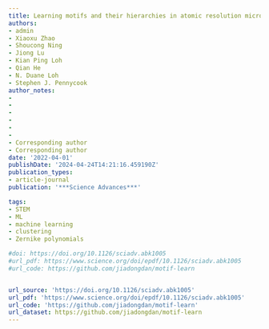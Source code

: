 ```yaml
---
title: Learning motifs and their hierarchies in atomic resolution microscopy
authors:
- admin
- Xiaoxu Zhao
- Shoucong Ning
- Jiong Lu
- Kian Ping Loh
- Qian He
- N. Duane Loh
- Stephen J. Pennycook
author_notes:
- 
- 
- 
- 
- 
- 
- Corresponding author
- Corresponding author
date: '2022-04-01'
publishDate: '2024-04-24T14:21:16.459190Z'
publication_types:
- article-journal
publication: '***Science Advances***'

tags:
- STEM
- ML
- machine learning
- clustering
- Zernike polynomials

#doi: https://doi.org/10.1126/sciadv.abk1005
#url_pdf: https://www.science.org/doi/epdf/10.1126/sciadv.abk1005
#url_code: https://github.com/jiadongdan/motif-learn


url_source: 'https://doi.org/10.1126/sciadv.abk1005'
url_pdf: 'https://www.science.org/doi/epdf/10.1126/sciadv.abk1005'
url_code: 'https://github.com/jiadongdan/motif-learn'
url_dataset: https://github.com/jiadongdan/motif-learn
---
```

